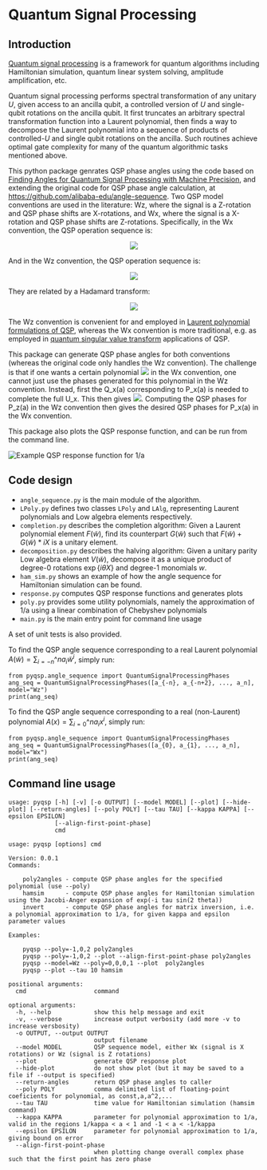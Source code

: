 # Quantum Signal Processing

## Introduction

[Quantum signal processing](https://journals.aps.org/prl/abstract/10.1103/PhysRevLett.118.010501) is a framework for quantum algorithms including Hamiltonian simulation, quantum linear system solving, amplitude amplification, etc. 

Quantum signal processing performs spectral transformation of any unitary $U$, given access to an ancilla qubit, a controlled version of $U$ and single-qubit rotations on the ancilla qubit. It first truncates an arbitrary spectral transformation function into a Laurent polynomial, then finds a way to decompose the Laurent polynomial into a sequence of products of controlled-$U$ and single qubit rotations on the ancilla. Such routines achieve optimal gate complexity for many of the quantum algorithmic tasks mentioned above.

This python package genrates QSP phase angles using the code based on [Finding Angles for Quantum Signal Processing with Machine Precision](https://arxiv.org/abs/2003.02831), and extending the original code for QSP phase angle calculation, at https://github.com/alibaba-edu/angle-sequence.  Two QSP model conventions are used in the literature: Wz, where the signal is a Z-rotation and QSP phase shifts are X-rotations, and Wx, where the signal is a X-rotation and QSP phase shifts are Z-rotations.  Specifically, in the Wx convention, the QSP operation sequence is:

<!-- U_x = e^{i\phi_0 Z} \sum_{k=1}^L W(a) e^{i\phi_k Z} ~~~~{\rm where} ~~~ W(x)=\left[ \begin{array}{cc} a & i\sqrt{1-a^2} \\ i\sqrt{1-a^2} & a  \end{array} \right ] -->

<center>
<img src="https://latex.codecogs.com/svg.latex?%5Clarge%20U_x%20%3D%20e%5E%7Bi%5Cphi_0%20Z%7D%20%5Csum_%7Bk%3D1%7D%5EL%20W%28a%29%20e%5E%7Bi%5Cphi_k%20Z%7D%20%7E%7E%7E%7E%7B%5Crm%20where%7D%20%7E%7E%7E%20W%28a%29%3D%5Cleft%5B%20%5Cbegin%7Barray%7D%7Bcc%7D%20a%20%26%20i%5Csqrt%7B1-a%5E2%7D%20%5C%5C%20i%5Csqrt%7B1-a%5E2%7D%20%26%20a%20%5Cend%7Barray%7D%20%5Cright%20%5D" />
</center>

And in the Wz convention, the QSP operation sequence is:

<!-- U_z = e^{i\phi_0 X} \sum_{k=1}^L W(a) e^{i\phi_k X} ~~~~{\rm where} ~~~ W(a)=\left[ \begin{array}{cc} a + i\sqrt{1-a^2} & 0 \\ 0 & a - i\sqrt{1-a^2}  \end{array} \right ] -->

<center>
<img src="https://latex.codecogs.com/svg.latex?%5Clarge%20U_z%20%3D%20e%5E%7Bi%5Cphi_0%20X%7D%20%5Csum_%7Bk%3D1%7D%5EL%20W%28a%29%20e%5E%7Bi%5Cphi_k%20X%7D%20%7E%7E%7E%7E%7B%5Crm%20where%7D%20%7E%7E%7E%20W%28a%29%3D%5Cleft%5B%20%5Cbegin%7Barray%7D%7Bcc%7D%20a%20&plus;%20i%5Csqrt%7B1-a%5E2%7D%20%26%200%20%5C%5C%200%20%26%20a%20-%20i%5Csqrt%7B1-a%5E2%7D%20%5Cend%7Barray%7D%20%5Cright%20%5D" />
</center>

They are related by a Hadamard transform:

<!-- U_x = H U_z H -->

<center>
<img src="https://latex.codecogs.com/svg.latex?%5Clarge%20U_x%20%3D%20H%20U_z%20H" />
</center>

The Wz convention is convenient for and employed in [Laurent polynomial formulations of QSP](https://arxiv.org/abs/2003.02831), whereas the Wx convention is more traditional, e.g. as employed in [quantum singular value transform](https://arxiv.org/abs/1806.01838) applications of QSP.

This package can generate QSP phase angles for both conventions (whereas the original code only handles the Wz convention).  The challenge is that if one wants a certain polynomial  <!-- P_x(a) = \langle 0|U_x|0\rangle --> <img src="https://latex.codecogs.com/svg.latex?%5Clarge%20P_x%28a%29%20%3D%20%5Clangle%200%7CU_x%7C0%5Crangle"/> in the Wx convention, one cannot just use the phases generated for this polynomial in the Wz convention.  Instead, first the Q_x(a) corresponding to P_x(a) is needed to complete the full U_x.  This then gives <!-- P_z(a) = \langle 0|U_z|0\rangle = P_x(a) + Q_x(a) --> <img src="https://latex.codecogs.com/svg.latex?%5Clarge%20P_z%28a%29%20%3D%20%5Clangle%200%7CU_z%7C0%5Crangle%20%3D%20P_x%28a%29%20&plus;%20Q_x%28a%29" />.  Computing the QSP phases for P_z(a) in the Wz convention then gives the desired QSP phases for P_x(a) in the Wx convention.

This package also plots the QSP response function, and can be run from the command line.

![Example QSP response function for 1/a](https://github.com/ichuang/pyqsp/blob/master/docs/IMAGE-sample-qsp-response-for-one-over-x-kappa3.png?raw=true)

## Code design

* `angle_sequence.py` is the main module of the algorithm.
* `LPoly.py` defines two classes `LPoly` and `LAlg`, representing Laurent polynomials and Low algebra elements respectively.
* `completion.py` describes the completion algorithm: Given a Laurent polynomial element $F(\tilde{w})$, find its counterpart $G(\tilde{w})$ such that $F(\tilde{w})+G(\tilde{w})*iX$ is a unitary element.
* `decomposition.py` describes the halving algorithm: Given a unitary parity Low algebra element $V(\tilde{w})$, decompose it as a unique product of degree-0 rotations $\exp\{i\theta X\}$ and degree-1 monomials $w$.
* `ham_sim.py` shows an example of how the angle sequence for Hamiltonian simulation can be found.
* `response.py` computes QSP response functions and generates plots
* `poly.py` provides some utility polynomials, namely the approximation of 1/a using a linear combination of Chebyshev polynomials
* `main.py` is the main entry point for command line usage

A set of unit tests is also provided.

To find the QSP angle sequence corresponding to a real Laurent polynomial $A(\tilde{w}) = \sum_{i=-n}\^n a_i\tilde{w}^i$, simply run:

    from pyqsp.angle_sequence import QuantumSignalProcessingPhases
    ang_seq = QuantumSignalProcessingPhases([a_{-n}, a_{-n+2}, ..., a_n], model="Wz")
    print(ang_seq)

To find the QSP angle sequence corresponding to a real (non-Laurent) polynomial $A(x) = \sum_{i=0}\^n a_i x^i$, simply run:

    from pyqsp.angle_sequence import QuantumSignalProcessingPhases
    ang_seq = QuantumSignalProcessingPhases([a_{0}, a_{1}, ..., a_n], model="Wx")
    print(ang_seq)

## Command line usage

```
usage: pyqsp [-h] [-v] [-o OUTPUT] [--model MODEL] [--plot] [--hide-plot] [--return-angles] [--poly POLY] [--tau TAU] [--kappa KAPPA] [--epsilon EPSILON]
             [--align-first-point-phase]
             cmd

usage: pyqsp [options] cmd

Version: 0.0.1
Commands:

    poly2angles - compute QSP phase angles for the specified polynomial (use --poly)
    hamsim      - compute QSP phase angles for Hamiltonian simulation using the Jacobi-Anger expansion of exp(-i tau sin(2 theta))
    invert      - compute QSP phase angles for matrix inversion, i.e. a polynomial approximation to 1/a, for given kappa and epsilon parameter values

Examples:

    pyqsp --poly=-1,0,2 poly2angles
    pyqsp --poly=-1,0,2 --plot --align-first-point-phase poly2angles
    pyqsp --model=Wz --poly=0,0,0,1 --plot  poly2angles
    pyqsp --plot --tau 10 hamsim

positional arguments:
  cmd                   command

optional arguments:
  -h, --help            show this help message and exit
  -v, --verbose         increase output verbosity (add more -v to increase versbosity)
  -o OUTPUT, --output OUTPUT
                        output filename
  --model MODEL         QSP sequence model, either Wx (signal is X rotations) or Wz (signal is Z rotations)
  --plot                generate QSP response plot
  --hide-plot           do not show plot (but it may be saved to a file if --output is specified)
  --return-angles       return QSP phase angles to caller
  --poly POLY           comma delimited list of floating-point coeficients for polynomial, as const,a,a^2,...
  --tau TAU             time value for Hamiltonian simulation (hamsim command)
  --kappa KAPPA         parameter for polynomial approximation to 1/a, valid in the regions 1/kappa < a < 1 and -1 < a < -1/kappa
  --epsilon EPSILON     parameter for polynomial approximation to 1/a, giving bound on error
  --align-first-point-phase
                        when plotting change overall complex phase such that the first point has zero phase
```
